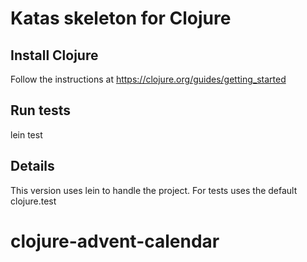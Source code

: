 # Katas skeleton for Clojure

## Install Clojure

Follow the instructions at https://clojure.org/guides/getting_started

## Run tests

lein test

## Details

This version uses lein to handle the project. For tests uses the default clojure.test
# clojure-advent-calendar
